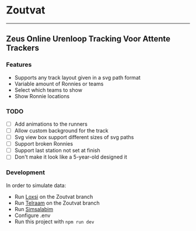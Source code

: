# Zoutvat

-----

## Zeus Online Urenloop Tracking Voor Attente Trackers

### Features
- Supports any track layout given in a svg path format
- Variable amount of Ronnies or teams
- Select which teams to show
- Show Ronnie locations

### TODO
- [ ] Add animations to the runners
- [ ] Allow custom background for the track
- [ ] Svg view box support different sizes of svg paths
- [ ] Support broken Ronnies
- [ ] Support last station not set at finish
- [ ] Don't make it look like a 5-year-old designed it

### Development
In order to simulate data:
- Run [Loxsi](https://github.com/12urenloop/Loxsi) on the Zoutvat branch
- Run [Telraam](https://github.com/12urenloop/Telraam) on the Zoutvat branch
- Run [Simsalabim](https://github.com/12urenloop/SIMSALABIM)
- Configure .env
- Run this project with `npm run dev`